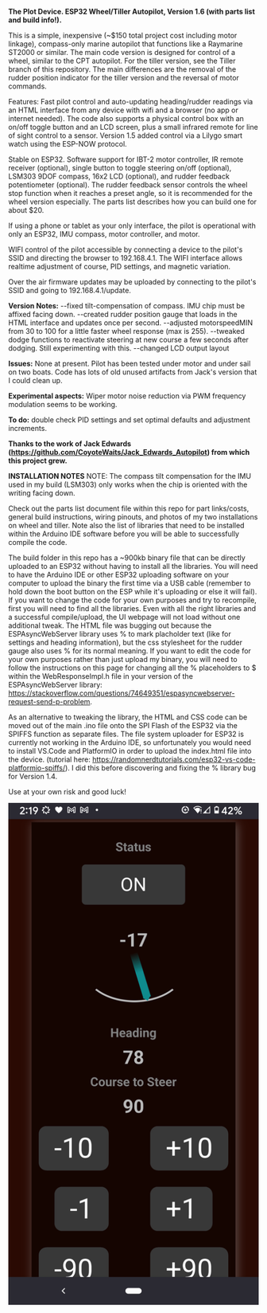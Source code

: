 **The Plot Device. 
ESP32 Wheel/Tiller Autopilot, Version 1.6  (with parts list and build info!).**

This is a simple, inexpensive (~$150 total project cost including motor linkage), compass-only marine autopilot that functions like a Raymarine ST2000 or similar. The main code version is designed for control of a wheel, similar to the CPT autopilot. For the tiller version, see the Tiller branch of this repository. The main differences are the removal of the rudder position indicator for the tiller version and the reversal of motor commands. 

Features: Fast pilot control and auto-updating heading/rudder readings via an HTML interface from any device with wifi and a browser (no app or internet needed). The code also supports a physical control box with an on/off toggle button and an LCD screen, plus a small infrared remote for line of sight control to a sensor. Version 1.5 added control via a Lilygo smart watch using the ESP-NOW protocol. 

Stable on ESP32. Software support for IBT-2 motor controller, IR remote receiver (optional), single button to toggle steering on/off (optional), LSM303 9DOF compass, 16x2 LCD (optional), and rudder feedback potentiometer (optional). The rudder feedback sensor controls the wheel stop function when it reaches a preset angle, so it is recommended for the wheel version especially. The parts list describes how you can build one for about $20.  

If using a phone or tablet as your only interface, the pilot is operational with only an ESP32, IMU compass, motor controller, and motor. 

WIFI control of the pilot accessible by connecting a device to the pilot's SSID and directing the browser to 192.168.4.1. The WIFI interface allows realtime adjustment of course, PID settings, and magnetic variation. 

Over the air firmware updates may be uploaded by connecting to the pilot's SSID and going to 192.168.4.1/update.

**Version Notes:**
--fixed tilt-compensation of compass. IMU chip must be affixed facing down.
--created rudder position gauge that loads in the HTML interface and updates once per second.
--adjusted motorspeedMIN from 30 to 100 for a little faster wheel response (max is 255). 
--tweaked dodge functions to reactivate steering at new course a few seconds after dodging. Still experimenting with this. 
--changed LCD output layout

**Issues:**
None at present. Pilot has been tested under motor and under sail on two boats. Code has lots of old unused artifacts from Jack's version that I could clean up.

**Experimental aspects:** 
Wiper motor noise reduction via PWM frequency modulation seems to be working. 

**To do:**
double check PID settings and set optimal defaults and adjustment increments.

**Thanks to the work of Jack Edwards (https://github.com/CoyoteWaits/Jack_Edwards_Autopilot) from which this project grew.**


**INSTALLATION NOTES**
NOTE: The compass tilt compensation for the IMU used in my build (LSM303) only works when the chip is oriented with the writing facing down.

Check out the parts list document file within this repo for part links/costs, general build instructions, wiring pinouts, and photos of my two installations on wheel and tiller. Note also the list of libraries that need to be installed within the Arduino IDE software before you will be able to successfully compile the code. 

The build folder in this repo has a ~900kb binary file that can be directly uploaded to an ESP32 without having to install all the libraries. You will need to have the Arduino IDE or other ESP32 uploading software on your computer to upload the binary the first time via a USB cable (remember to hold down the boot button on the ESP while it's uploading or else it will fail). If you want to change the code for your own purposes and try to recompile, first you will need to find all the libraries. Even with all the right libraries and a successful compile/upload, the UI webpage will not load without one additional tweak. The HTML file was bugging out because the ESPAsyncWebServer library uses % to mark placholder text (like for settings and heading information), but the css stylesheet for the rudder gauge also uses % for its normal meaning. If you want to edit the code for your own purposes rather than just upload my binary, you will need to follow the instructions on this page for changing all the % placeholders to $ within the WebResponseImpl.h file in your version of the ESPAsyncWebServer library: https://stackoverflow.com/questions/74649351/espasyncwebserver-request-send-p-problem. 

As an alternative to tweaking the library, the HTML and CSS code can be moved out of the main .ino file onto the SPI Flash of the ESP32 via the SPIFFS function as separate files. The file system uploader for ESP32 is currently not working in the Arduino IDE, so unfortunately you would need to install VS.Code and PlatformIO in order to upload the index.html file into the device. (tutorial here: https://randomnerdtutorials.com/esp32-vs-code-platformio-spiffs/). I did this before discovering and fixing the % library bug for Version 1.4.



Use at your own risk and good luck! 


![jeff-burright/Autopilot_ESP32_wifi/](https://github.com/jeff-burright/Autopilot_ESP32_wifi/blob/main/AP-screenshot_v1_3.png)

